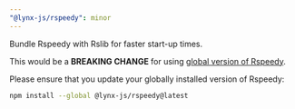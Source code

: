 ```yaml
---
"@lynx-js/rspeedy": minor
---
```


Bundle Rspeedy with Rslib for faster start-up times.

This would be a **BREAKING CHANGE** for using [global version of Rspeedy](https://lynxjs.org/rspeedy/cli#using-the-global-rspeedy-version).

Please ensure that you update your globally installed version of Rspeedy:

```bash
npm install --global @lynx-js/rspeedy@latest
```
